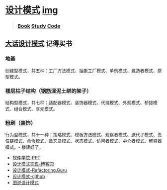 # [设计模式](./)  [img](./img)     

>### [Book](./01-book)  [Study](./02-study)  [Code](./03-code)   

## [大话设计模式](https://blog.csdn.net/chajinglong/article/details/84675611) 记得买书  

###   **地基**

创建型模式，共五种：工厂方法模式、抽象工厂模式、单例模式、建造者模式、原型模式。  

### 楼层柱子结构（钢筋混泥土绑的架子） 

结构型模式，共七种：适配器模式、装饰器模式、代理模式、外观模式、桥接模式、组合模式、享元模式。   

### 粉刷（装饰）   

行为型模式，共十一种：策略模式、模板方法模式、观察者模式、迭代子模式、责任链模式、命令模式、备忘录模式、状态模式、访问者模式、中介者模式、解释器模式。- 楼建好了，

- [软件学院-PPT](./01-book/materials/slides)  
- [设计模式实现-博客园](https://www.cnblogs.com/adamjwh/p/9033552.html)    
- [设计模式-Refactoring.Guru](https://refactoringguru.cn/design-patterns/observer/cpp/example)   
- [设计模式-github](https://github.com/me115/design_patterns  )    
- [图说设计模式](https://design-patterns.readthedocs.io/zh_CN/latest/creational_patterns/simple_factory.html)  

